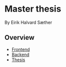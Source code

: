 # Master thesis

By Eirik Halvard Sæther

## Overview

- [Frontend](./frontend)
- [Backend](./backend)
- [Thesis](./thesis)

